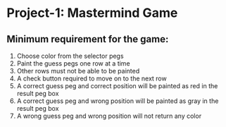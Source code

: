# Project-1: Mastermind Game

## Minimum requirement for the game:
1. Choose color from the selector pegs
2. Paint the guess pegs one row at a time
3. Other rows must not be able to be painted
4. A check button required to move on to the next row
5. A correct guess peg and correct position will be painted as red in the result peg box
6. A correct guess peg and wrong position will be painted as gray in the result peg box
7. A wrong guess peg and wrong position will not return any color
